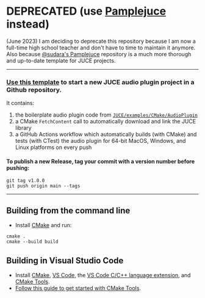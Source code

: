 # DEPRECATED (use [Pamplejuce](https://github.com/sudara/pamplejuce) instead)
(June 2023) I am deciding to deprecate this repository because I am now a full-time high school teacher and don't have to time to maintain it anymore. Also because [@sudara's Pamplejuce](https://github.com/sudara/pamplejuce) repository is a much more thorough and up-to-date template for JUCE projects.

---

### [Use this template](https://github.com/maxwellpollack/juce-plugin-ci/generate) to start a new JUCE audio plugin project in a Github repository.

It contains:
1. the boilerplate audio plugin code from [`JUCE/examples/CMake/AudioPlugin`](https://github.com/juce-framework/JUCE/tree/master/examples/CMake/AudioPlugin)
2. a CMake `FetchContent` call to automatically download and link the JUCE library
3. a GitHub Actions workflow which automatically builds (with CMake) and tests (with CTest) the audio plugin for 64-bit MacOS, Windows, and Linux platforms on every push

#### To publish a new Release, tag your commit with a version number before pushing:
```shell
git tag v1.0.0
git push origin main --tags
```

---

## Building from the command line

- Install [CMake](https://cmake.org/install/) and run:
```
cmake .
cmake --build build
```

## Building in Visual Studio Code

- Install [CMake](https://cmake.org/install/), [VS Code](https://code.visualstudio.com/), the [VS Code C/C++ language extension](https://marketplace.visualstudio.com/items?itemName=ms-vscode.cpptools), and [CMake Tools](https://marketplace.visualstudio.com/items?itemName=ms-vscode.cmake-tools).
- [Follow this guide to get started with CMake Tools](https://code.visualstudio.com/docs/cpp/cmake-linux).
